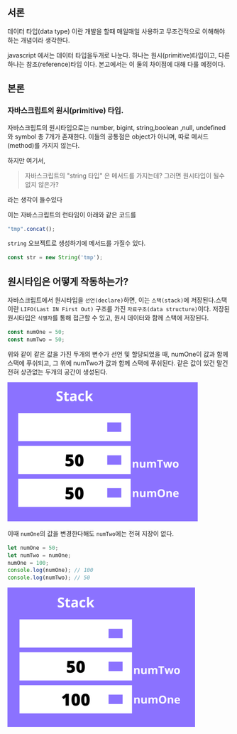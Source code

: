 ## 서론
데이터 타입(data type) 이란 개발을 할때 매일매일 사용하고 무조건적으로 이해해야 하는 개념이라 생각한다.

javascript 에서는 데이터 타입을두개로 나눈다. 하나는 원시(primitive)타입이고, 다른 하나는 참조(reference)타입 이다. 본고에서는 이 둘의 차이점에 대해 다룰 예정이다.

## 본론

### 자바스크립트의 원시(primitive) 타입.

자바스크립트의 원시타입으로는 number, bigint, string,boolean ,null, undefined 와 symbol 총 7개가 존재한다. 이들의 공통점은 object가 아니며, 따로 메서드(method)를 가지지 않는다.



하지만 여기서,

> 자바스크립트의 "string 타입" 은 메서드를  가지는데? 그러면 원시타입이 될수 없지 않은가?

라는 생각이 들수있다

이는 자바스크립트의 런타임이 아래와 같은 코드를

```js
"tmp".concat();
```
`string` 오브젝트로 생성하기에 메서드를 가질수 있다.
```js
const str = new String('tmp');
```

## 원시타입은 어떻게 작동하는가?

자바스크립트에서 원시타입을 `선언(declare)`하면, 이는 `스택(stack)`에 저장된다.스택이란 `LIFO(Last IN First Out)` 구조를 가진 `자료구조(data structure)`이다. 저장된 원시타입은 `식별자`를 통해 접근할 수 있고, 원시 데이터와 함께 스택에 저장된다.

```js
const numOne = 50;
const numTwo = 50;
```
위와 같이 같은 값을 가진 두개의 변수가 선언 및 할당되었을 때, numOne이 값과 함께 스택에 푸쉬되고, 그 위에 numTwo가 값과 함께 스택에 푸쉬된다. 같은 값이 있건 말건 전혀 상관없는 두개의 공간이 생성된다.


<img src="./816339ff.png">

이때 `numOne`의 값을 변경한다해도 `numTwo`에는 전혀 지장이 없다.

```js
let numOne = 50;
let numTwo = numOne;
numOne = 100;
console.log(numOne); // 100
console.log(numTwo); // 50
```

<img src="./370b640b.png">


























